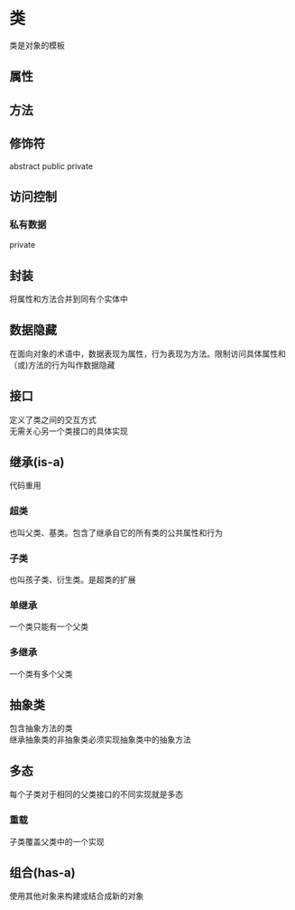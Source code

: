 # 类
类是对象的模板

## 属性

## 方法

## 修饰符
abstract
public
private

## 访问控制
### 私有数据
private

## 封装
将属性和方法合并到同有个实体中

## 数据隐藏
在面向对象的术语中，数据表现为属性，行为表现为方法。限制访问具体属性和（或)方法的行为叫作数据隐藏

## 接口
定义了类之间的交互方式  
无需关心另一个类接口的具体实现  

## 继承(is-a)
代码重用
### 超类
也叫父类、基类。包含了继承自它的所有类的公共属性和行为
### 子类
也叫孩子类、衍生类。是超类的扩展
### 单继承
一个类只能有一个父类
### 多继承
一个类有多个父类

## 抽象类
包含抽象方法的类  
继承抽象类的非抽象类必须实现抽象类中的抽象方法

## 多态
每个子类对于相同的父类接口的不同实现就是多态

### 重载
子类覆盖父类中的一个实现

## 组合(has-a)
使用其他对象来构建或结合成新的对象
